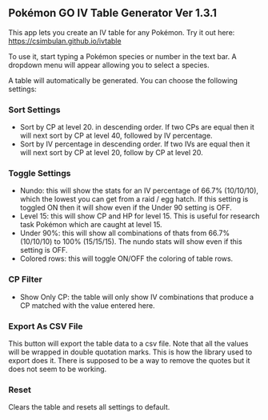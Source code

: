 ## Pokémon GO IV Table Generator Ver 1.3.1

This app lets you create an IV table for any Pokémon. Try it out here: https://csimbulan.github.io/ivtable

To use it, start typing a Pokémon species or number in the text bar. A dropdown menu will appear allowing you to select a species.

A table will automatically be generated. You can choose the following settings:

### Sort Settings

- Sort by CP at level 20. in descending order. If two CPs are equal then it will next sort by CP at level 40, followed by IV percentage.
- Sort by IV percentage in descending order. If two IVs are equal then it will next sort by CP at level 20, follow by CP at level 20.

### Toggle Settings

- Nundo: this will show the stats for an IV percentage of 66.7% (10/10/10), which the lowest you can get from a raid / egg hatch. If this setting is toggled ON then it will show even if the Under 90 setting is OFF.
- Level 15: this will show CP and HP for level 15. This is useful for research task Pokémon which are caught at level 15.
- Under 90%: this will show all combinations of thats from 66.7% (10/10/10) to 100% (15/15/15). The nundo stats will show even if this setting is OFF.
- Colored rows: this will toggle ON/OFF the coloring of table rows.

### CP Filter

- Show Only CP: the table will only show IV combinations that produce a CP matched with the value entered here.

### Export As CSV File

This button will export the table data to a csv file. Note that all the values will be wrapped in double quotation marks. This is how the library used to export does it. There is supposed to be a way to remove the quotes but it does not seem to be working.

### Reset

Clears the table and resets all settings to default.
